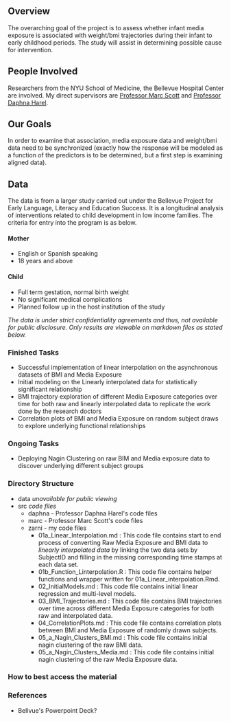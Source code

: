 ## Overview

The overarching goal of the project is to assess whether infant media exposure is associated with weight/bmi trajectories during their infant to early childhood periods. The study will assist in determining possible cause for intervention. 

## People Involved

Researchers from the NYU School of Medicine, the Bellevue Hospital Center are involved. My direct supervisors are [Professor Marc Scott](https://steinhardt.nyu.edu/faculty/Marc_A._Scott) and [Professor Daphna Harel](https://steinhardt.nyu.edu/faculty/Daphna_Harel).

## Our Goals

In order to examine that association, media exposure data and weight/bmi data need to be synchronized (exactly how the response will be modeled as a function of the predictors is to be determined, but a first step is examining aligned data). 

## Data 

The data is from a larger study carried out under the Bellevue Project for Early Language, Literacy and Education Success. It is a longitudinal analysis of interventions related to child development in low income families. The criteria for entry into the program is as below.

#### Mother 

* English or Spanish speaking
* 18 years and above

#### Child

* Full term gestation, normal birth weight
* No significant medical complications
* Planned follow up in the host institution of the study

*The data is under strict confidentiality agreements and thus, not available for public disclosure. Only results are viewable on markdown files as stated below.*

### Finished Tasks

* Successful implementation of linear interpolation on the asynchronous datasets of BMI and Media Exposure  
* Initial modeling on the Linearly interpolated data for statistically significant relationship
* BMI trajectory exploration of different Media Exposure categories over time for both raw and linearly interpolated data to replicate the work done by the research doctors
* Correlation plots of BMI and Media Exposure on random subject draws to explore underlying functional relationships

### Ongoing Tasks

* Deploying Nagin Clustering on raw BIM and Media exposure data to discover underlying different subject groups

### Directory Structure

* data *unavailable for public viewing*
* src *code files*
  * daphna - Professor Daphna Harel's code files
  * marc - Professor Marc Scott's code files
  * zarni - my code files
      * 01a_Linear_Interpolation.md : This code file contains start to end process of converting Raw Media Exposure and BMI data to   *linearly interpolated data* by linking the two data sets by SubjectID and filling in the missing corresponding time stamps at each data set.
      * 01b_Function_Linterpolation.R : This code file contains helper functions and wrapper written for 01a_Linear_interpolation.Rmd.
      * 02_InitialModels.md : This code file contains initial linear regression and multi-level models.
      * 03_BMI_Trajectories.md : This code file contains BMI trajectories over time across different Media Exposure categories for both raw and interpolated data.
      * 04_CorrelationPlots.md : This code file contains correlation plots between BMI and Media Exposure of randomly drawn subjects.
      * 05_a_Nagin_Clusters_BMI.md : This code file contains initial nagin clustering of the raw BMI data.
      * 05_a_Nagin_Clusters_Media.md : This code file contains initial nagin clustering of the raw Media Exposure data.


### How to best access the material




### References

* Bellvue's Powerpoint Deck?

  









